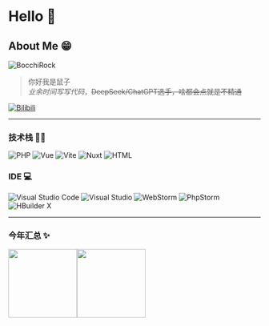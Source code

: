 # Hello 🤘

## About Me 😁
 ![BocchiRock](https://i0.wp.com/i0.hdslb.com/bfs/garb/272e96dc23a931599da92a6c9cf896bcc5cd95c4.png)
 > 你好我是鼠子  
 > *业余时间写写代码*，~~DeepSeek/ChatGPT选手，啥都会点就是不精通~~

 [![Bilibili](https://img.shields.io/badge/Bilibili-@Tomori%E3%82%9E-blue)](https://space.bilibili.com/435502585)

---

### 技术栈 🧑‍💻
 ![PHP](https://img.shields.io/badge/-PHP-333333?style=flat&logo=php)
 ![Vue](https://img.shields.io/badge/-Vue-333333?style=flat&logo=vuedotjs)
 ![Vite](https://img.shields.io/badge/-Vite-333333?style=flat&logo=vite)
 ![Nuxt](https://img.shields.io/badge/-Nuxt-333333?style=flat&logo=nuxt)
 ![HTML](https://img.shields.io/badge/-HTML-333333?style=flat&logo=HTML5)

### IDE 💻
 ![Visual Studio Code](https://img.shields.io/badge/Visual%20Studio%20Code-0078d7.svg)
 ![Visual Studio](https://img.shields.io/badge/Visual%20Studio-5C2D91.svg)
 ![WebStorm](https://img.shields.io/badge/WebStorm-blue)
 ![PhpStorm](https://img.shields.io/badge/PhpStorm-darkorchid)
 ![HBuilder X](https://img.shields.io/badge/HBuilder%20X-008000.svg)
 
---

### 今年汇总 ✨

<img align="" height="137px" src="https://github-readme-stats.vercel.app/api?username=ShuShuicu&hide_title=true&hide_border=true&show_icons=true&include_all_commits=true&line_height=21&bg_color=0,EC6C6C,FFD479,FFFC79,73FA79&theme=graywhite&locale=cn" /><img align="" height="137px" src="https://github-readme-stats.vercel.app/api/top-langs/?username=ShuShuicu&hide_title=true&hide_border=true&layout=compact&bg_color=0,73FA79,73FDFF,D783FF&locale=cn&theme=graywhite" />
